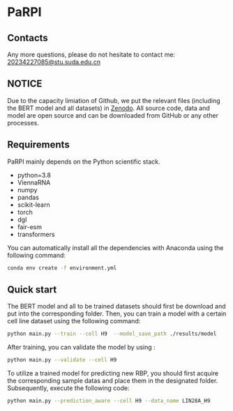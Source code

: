 # PaRPI
## Contacts
Any more questions, please do not hesitate to contact me: [20234227085@stu.suda.edu.cn](mailto:20234227085@stu.suda.edu.cn)

## NOTICE
Due to the capacity limiation of Github, we put the relevant files (including the BERT model and all datasets) in [Zenodo](https://doi.org/10.5281/zenodo.14878562). All source code, data and model are open source and can be downloaded from GitHub or any other processes.

## Requirements
PaRPI mainly depends on the Python scientific stack.
- python=3.8
- ViennaRNA
- numpy
- pandas
- scikit-learn
- torch
- dgl
- fair-esm
- transformers


You can automatically install all the dependencies with Anaconda using the following command:
```sh
conda env create -f environment.yml
```

## Quick start
The BERT model and all to be trained datasets should first be download and put into the corresponding folder. Then, you can train a model with a certain cell line dataset using the following command:

```sh
python main.py --train --cell H9  --model_save_path ./results/model
```

After training, you can validate the model by using :

```sh
python main.py --validate --cell H9  
```

To utilize a trained model for predicting new RBP, you should first acquire the corresponding sample datas and place them in the designated folder. Subsequently, execute the following code:

```sh
python main.py --prediction_aware --cell H9 --data_name LIN28A_H9
```
